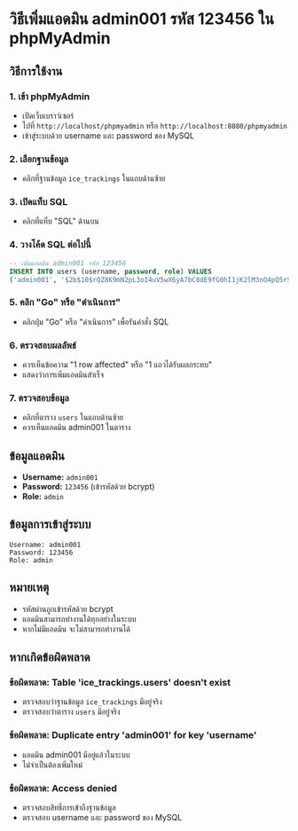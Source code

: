 # วิธีเพิ่มแอดมิน admin001 รหัส 123456 ใน phpMyAdmin

## วิธีการใช้งาน

### 1. เข้า phpMyAdmin
- เปิดเว็บเบราว์เซอร์
- ไปที่ `http://localhost/phpmyadmin` หรือ `http://localhost:8080/phpmyadmin`
- เข้าสู่ระบบด้วย username และ password ของ MySQL

### 2. เลือกฐานข้อมูล
- คลิกที่ฐานข้อมูล `ice_trackings` ในแถบด้านซ้าย

### 3. เปิดแท็บ SQL
- คลิกที่แท็บ "SQL" ด้านบน

### 4. วางโค้ด SQL ต่อไปนี้
```sql
-- เพิ่มแอดมิน admin001 รหัส 123456
INSERT INTO users (username, password, role) VALUES 
('admin001', '$2b$10$rQZ8K9mN2pL3oI4uV5wX6yA7bC8dE9fG0hI1jK2lM3nO4pQ5rS6tU7vW8xY9zA', 'admin');
```

### 5. คลิก "Go" หรือ "ดำเนินการ"
- คลิกปุ่ม "Go" หรือ "ดำเนินการ" เพื่อรันคำสั่ง SQL

### 6. ตรวจสอบผลลัพธ์
- ควรเห็นข้อความ "1 row affected" หรือ "1 แถวได้รับผลกระทบ"
- แสดงว่าการเพิ่มแอดมินสำเร็จ

### 7. ตรวจสอบข้อมูล
- คลิกที่ตาราง `users` ในแถบด้านซ้าย
- ควรเห็นแอดมิน admin001 ในตาราง

## ข้อมูลแอดมิน

- **Username:** `admin001`
- **Password:** `123456` (เข้ารหัสด้วย bcrypt)
- **Role:** `admin`

## ข้อมูลการเข้าสู่ระบบ

```
Username: admin001
Password: 123456
Role: admin
```

## หมายเหตุ

- รหัสผ่านถูกเข้ารหัสด้วย bcrypt
- แอดมินสามารถทำงานได้ทุกอย่างในระบบ
- หากไม่มีแอดมิน จะไม่สามารถทำงานได้

## หากเกิดข้อผิดพลาด

### ข้อผิดพลาด: Table 'ice_trackings.users' doesn't exist
- ตรวจสอบว่าฐานข้อมูล `ice_trackings` มีอยู่จริง
- ตรวจสอบว่าตาราง `users` มีอยู่จริง

### ข้อผิดพลาด: Duplicate entry 'admin001' for key 'username'
- แอดมิน admin001 มีอยู่แล้วในระบบ
- ไม่จำเป็นต้องเพิ่มใหม่

### ข้อผิดพลาด: Access denied
- ตรวจสอบสิทธิ์การเข้าถึงฐานข้อมูล
- ตรวจสอบ username และ password ของ MySQL
